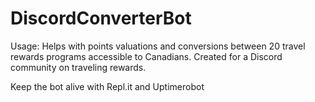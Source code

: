 # DiscordConverterBot

Usage: Helps with points valuations and conversions between 20 travel rewards programs accessible to Canadians.
Created for a Discord community on traveling rewards.

Keep the bot alive with Repl.it and Uptimerobot
